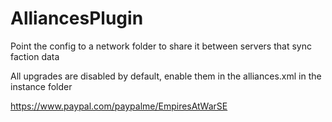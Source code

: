 # AlliancesPlugin

Point the config to a network folder to share it between servers that sync faction data 

All upgrades are disabled by default, enable them in the alliances.xml in the instance folder

https://www.paypal.com/paypalme/EmpiresAtWarSE
